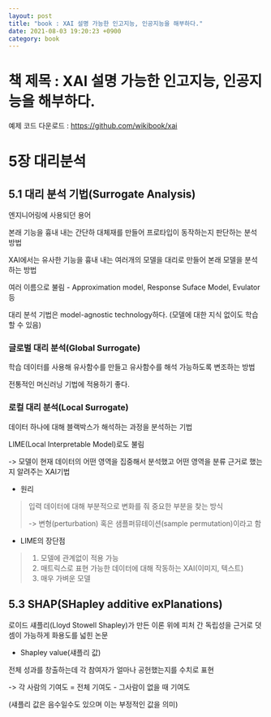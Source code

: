 ```yaml
---
layout: post
title: "book : XAI 설명 가능한 인고지능, 인공지능을 해부하다."
date: 2021-08-03 19:20:23 +0900
category: book
---
```


# 책 제목 :  XAI 설명 가능한 인고지능, 인공지능을 해부하다.

예제 코드 다운로드 : https://github.com/wikibook/xai



# 5장 대리분석

## 5.1 대리 분석 기법(Surrogate Analysis)

엔지니어링에 사용되던 용어

본래 기능을 흉내 내는 간단하 대체재를 만들어 프로타입이 동작하는지 판단하는 분석 방법

XAI에서는 유사한 기능을 흉내 내는 여러개의 모델을 대리로 만들어 본래 모델을 분석하는 방법

여러 이름으로 불림 - Approximation model, Response Suface Model, Evulator등 

대리 분석 기법은 model-agnostic technology하다. (모델에 대한 지식 없이도 학습할 수 있음)



### 글로벌 대리 분석(Global Surrogate)

학습 데이터를 사용해 유사함수를 만들고 유사함수를 해석 가능하도록 변조하는 방법

전통적인 머신러닝 기법에 적용하기 좋다.

### 로컬 대리 분석(Local Surrogate)

데이터 하나에 대해 블랙박스가 해석하는 과정을 분석하는 기법

LIME(Local Interpretable Model)로도 불림

-> 모델이 현재 데이터의 어떤 영역을 집중해서 분석했고 어떤 영역을 분류 근거로 했는지 알려주는 XAI기법

- 원리

> 입력 데이터에 대해 부분적으로 변화를 줘 중요한 부분을 찾는 방식
>
> -> 변형(perturbation) 혹은 샘플퍼뮤테이션(sample permutation)이라고 함 

- LIME의 장단점

> 1. 모델에 관계없이 적용 가능 
> 2. 매트릭스로 표현 가능한 데이터에 대해 작동하는 XAI(이미지, 텍스트)
> 3. 매우 가벼운 모델 

## 5.3 SHAP(SHapley additive exPlanations)

로이드 섀플리(Lloyd Stowell Shapley)가 만든 이론 위에 피처 간 독립성을 근거로 덧셈이 가능하게 화용도를 넓힌 논문

- Shapley value(섀플리 값)

전체 성과를 창출하는데 각 참여자가 얼마나 공헌했는지를 수치로 표현 

-> 각 사람의 기여도 = 전체 기여도 - 그사람이 없을 때 기여도

(섀플리 값은 음수일수도 있으며 이는 부정적인 값을 의미)

